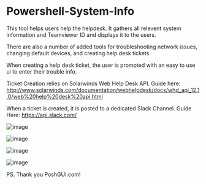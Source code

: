 # Powershell-System-Info
This tool helps users help the helpdesk. It gathers all relevent system information and Teamviewer ID and displays it to the  users. 
	
There are also a number of added tools for troubleshooting network issues, changing default devices, and creating help desk tickets. 
	
When creating a help desk ticket, the user is prompted with an easy to use ui to enter their trouble info.

Ticket Creation relies on Solarwinds Web Help Desk API. Guide here: 
http://www.solarwinds.com/documentation/webhelpdesk/docs/whd_api_12.1.0/web%20help%20desk%20api.html

When a ticket is created, it is posted to a dedicated Slack Channel. Guide Here: https://api.slack.com/

![image](https://user-images.githubusercontent.com/38805678/45177466-8ac77f00-b1bf-11e8-8291-9e43a5efe7c1.png)

![image](https://user-images.githubusercontent.com/38805678/45177523-afbbf200-b1bf-11e8-8bef-c6907dd25556.png)

![image](https://user-images.githubusercontent.com/38805678/45177626-f14c9d00-b1bf-11e8-9d4c-4c83347d2915.png)

![image](https://user-images.githubusercontent.com/38805678/45177863-a2ebce00-b1c0-11e8-9985-7a01de5d4159.png)


PS. Thank you PoshGUI.com!

